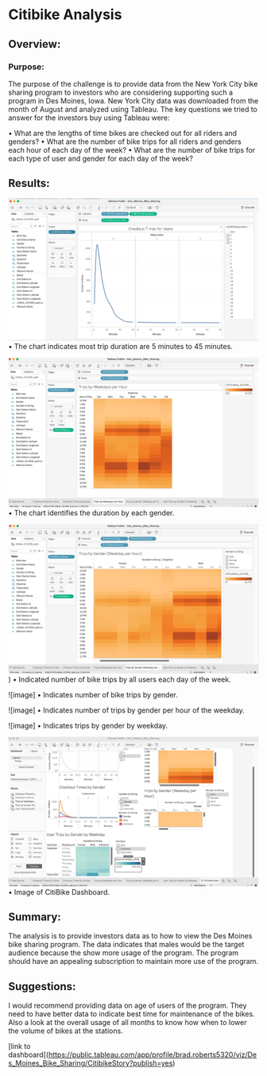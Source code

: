 # Citibike Analysis

## Overview:

### Purpose:
The purpose of the challenge is to provide data from the New York City bike sharing program to investors who are considering supporting such a program in Des Moines, Iowa.  New York City data was downloaded from the month of August and analyzed using Tableau.  The key questions we tried to answer for the investors buy using Tableau were:

•	What are the lengths of time bikes are checked out for all riders and genders?
•	What are the number of bike trips for all riders and genders each hour of each day of the week?
•	What are the number of bike trips for each type of user and gender for each day of the week?

## Results:
 ![image](https://github.com/bradrobe/bikesharing/blob/main/Images/checkout_times_for_users.png)
•	The chart indicates most trip duration are 5 minutes to 45 minutes.

 ![image](https://github.com/bradrobe/bikesharing/blob/main/Images/trips_by_weekdays_per_hour.png)
•	The chart identifies the duration by each gender.


 ![image](https://github.com/bradrobe/bikesharing/blob/main/Images/trips_by_gender_weekdays_per_hour.png))
•	Indicated number of bike trips by all users each day of the week.

 ![image]
•	Indicates number of bike trips by gender.

 ![image]
•	Indicates number of trips by gender per hour of the weekday.

 
![image]
•	Indicates trips by gender by weekday.

 ![image](https://github.com/bradrobe/bikesharing/blob/main/Images/citibike_dashbaord.png)
•	Image of CitiBike Dashboard.

## Summary:

The analysis is to provide investors data as to how to view the Des Moines bike sharing program.  The data indicates that males would be the target audience because the show more usage of the program.  The program should have an appealing subscription to maintain more use of the program.

## Suggestions:
I would recommend providing data on age of users of the program.  They need to have better data to indicate best time for maintenance of the bikes.  Also a look at the overall usage of all months to know how when to lower the volume of bikes at the stations.



[link to dashboard[(https://public.tableau.com/app/profile/brad.roberts5320/viz/Des_Moines_Bike_Sharing/CitibikeStory?publish=yes)
